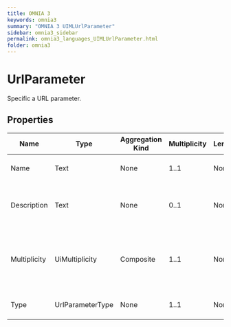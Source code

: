 ```yaml
---
title: OMNIA 3
keywords: omnia3
summary: "OMNIA 3 UIMLUrlParameter"
sidebar: omnia3_sidebar
permalink: omnia3_languages_UIMLUrlParameter.html
folder: omnia3
---
```


# UrlParameter
Specific a URL parameter.
## Properties

| Name | Type | Aggregation Kind | Multiplicity | Length | Description |
| --------- | --------- | --------- | --------- | --------- | --------- |
| Name | Text | None | 1..1 | None | The name of the parameter. |
| Description | Text | None | 0..1 | None | The textual explanation of the url parameter purpose. |
| Multiplicity | UiMultiplicity | Composite | 1..1 | None | The representation of the minimum and maximum number of records. |
| Type | UrlParameterType | None | 1..1 | None | The primitive type of the parameter. |


